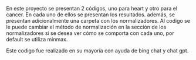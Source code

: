 En este proyecto se presentan 2 códigos, uno para heart y otro para el cancer. En cada uno de ellos se presentan los resultados. además, se presentan adicionalmente una carpeta con los normalizadores. Al codigo se le puede cambiar el método de normalización en la sección de los normalizadores si se desea ver cómo se comporta con cada uno, por default se utiliza minmax.

Este codigo fue realizado en su mayoría con ayuda de bing chat y chat gpt.
